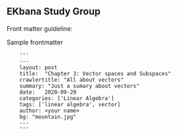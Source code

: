 ## EKbana Study Group

Front matter guideline:

Sample frontmatter
        
        
        '''
        ---
        layout: post
        title:  "Chapter 3: Vector spaces and Subspaces"
        crawlertitle: "All about vectors"
        summary: "Just a sumary about vectors"
        date:   2020-09-29
        categories: ['Linear Algebra'] 
        tags: ['linear algebra', vector]
        author: <your name>
        bg: "mountain.jpg"
        ---
        '''

